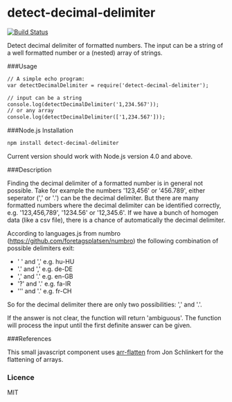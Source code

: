 # detect-decimal-delimiter

[![Build Status](https://travis-ci.org/irhc/detect-decimal-delimiter.png?branch=master)](https://travis-ci.org/irhc/detect-decimal-delimiter)

Detect decimal delimiter of formatted numbers. The input can be a string of a well formatted number or a (nested) array of strings.

###Usage

```html
// A simple echo program:
var detectDecimalDelimiter = require('detect-decimal-delimiter');

// input can be a string
console.log(detectDecimalDelimiter('1,234.567'));
// or any array
console.log(detectDecimalDelimiter(['1,234.567']));
```

###Node.js Installation

```html
npm install detect-decimal-delimiter
```
Current version should work with Node.js version 4.0 and above.

###Description

Finding the decimal delimiter of a formatted number is in general not possible. Take for example the numbers '123,456' or '456.789', either seperator (',' or '.') can be the decimal delimiter.
But there are many formatted numbers where the decimal delimiter can be identified correctly, e.g. '123,456,789', '1234.56' or '12,345.6'. If we have a bunch of homogen data (like a csv file), 
there is a chance of automatically the decimal delimiter.

According to languages.js from numbro (https://github.com/foretagsplatsen/numbro) the following combination of possible delimiters exit:
- ' ' and ',' e.g. hu-HU
- '.' and ',' e.g. de-DE
- ',' and '.' e.g. en-GB
- '?' and '.' e.g. fa-IR
- '\'' and  '.' e.g. fr-CH

So for the decimal delimiter there are only two possibilities: ',' and '.'.

If the answer is not clear, the function will return 'ambiguous'.
The function will process the input until the first definite answer can be given.

###References

This small javascript component uses [arr-flatten](https://github.com/jonschlinkert/arr-flatten) from Jon Schlinkert for the flattening of arrays.

### Licence

MIT



